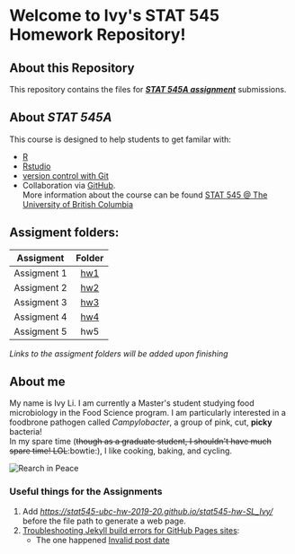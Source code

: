 # Welcome to Ivy's STAT 545 Homework Repository!
## About this Repository
This repository contains the files for **_[STAT 545A assignment](https://stat545.stat.ubc.ca/evaluation/assignments/)_** submissions.
## About *STAT 545A*
This course is designed to help students to get familar with: 
* [R](https://www.r-project.org/) 
* [Rstudio](https://rstudio.com/) 
* [version control with Git](https://git-scm.com/book/en/v1/Getting-Started-About-Version-Control)
* Collaboration via [GitHub](https://github.com/). <br>
More information about the course can be found [STAT 545 @ The University of British Columbia](https://stat545.stat.ubc.ca/)
## Assigment folders:
| **Assigment**     | **Folder**    |
| ------------- |:---------:|
|  Assigment 1  | [hw1](https://stat545-ubc-hw-2019-20.github.io/stat545-hw-SL_Ivy/hw01/hw01_gapminder.html)       |
|  Assigment 2  | [hw2](https://stat545-ubc-hw-2019-20.github.io/stat545-hw-SL_Ivy/hw02/hw_02.html)       |
|  Assigment 3  | [hw3](https://stat545-ubc-hw-2019-20.github.io/stat545-hw-SL_Ivy/hw03/hw_03.html)       |
|  Assigment 4  | [hw4](https://stat545-ubc-hw-2019-20.github.io/stat545-hw-SL_Ivy/hw04/hw_04.html)       |
|  Assigment 5  | hw5       |<br>

_Links to the assigment folders will be added upon finishing_

## About me
My name is Ivy Li. I am currently a Master's student studying food microbiology in the Food Science program. I am particularly interested in a foodbrone pathogen called _Campylobacter_, a group of pink, cut, **picky** bacteria! <br>
In my spare time (~~though as a graduate student, I shouldn't have much spare time! LOL~~:bowtie:), I like cooking, baking, and cycling.

![Rearch in Peace](https://i.pinimg.com/originals/7b/21/95/7b21952354e015640a2e496a8b13a31c.jpg)

### Useful things for the Assignments
1. Add *https://stat545-ubc-hw-2019-20.github.io/stat545-hw-SL_Ivy/* before the file path to generate a web page.
2. [Troubleshooting Jekyll build errors for GitHub Pages sites](https://help.github.com/en/articles/troubleshooting-jekyll-build-errors-for-github-pages-sites#invalid-post-date): 
     * The one happened [Invalid post date](https://help.github.com/en/articles/troubleshooting-jekyll-build-errors-for-github-pages-sites#invalid-post-date)
